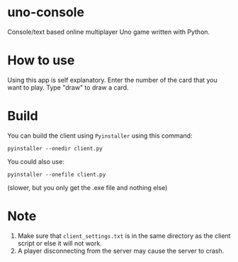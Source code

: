 # uno-console
Console/text based online multiplayer Uno game written with Python.

# How to use
Using this app is self explanatory. Enter the number of the card that you want to play. Type "draw" to draw a card.

# Build
You can build the client using `Pyinstaller` using this command:
```
pyinstaller --onedir client.py
```
You could also use: 
```
pyinstaller --onefile client.py
```
(slower, but you only get the .exe file and nothing else)

# Note
1. Make sure that `client_settings.txt` is in the same directory as the client script or else it will not work.
2. A player disconnecting from the server may cause the server to crash.
